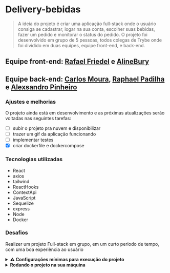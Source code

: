 # Delivery-bebidas

> A ideia do projeto é criar uma aplicação full-stack onde o usuário consiga se cadastrar, logar na sua conta, escolher suas bebidas, fazer um pedido e monitorar o status do pedido. O projeto foi desenvolvido em grupo de 5 pessoas, todos colegas de Trybe onde foi dividido em duas equipes, equipe front-end, e back-end.

## Equipe front-end: [Rafael Friedel](https://github.com/Rafael-Friedel) e [AlineBury](https://github.com/alinebury)
## Equipe back-end: [Carlos Moura](https://github.com/CarlosMoura88), [Raphael Padilha](https://github.com/rapadilha) e [Alexsandro Pinheiro](https://github.com/Alexsandro-01)

### Ajustes e melhorias

O projeto ainda está em desenvolvimento e as próximas atualizações serão voltadas nas seguintes tarefas:

- [ ] subir o projeto pra nuvem e disponibilizar
- [ ] trazer um gif da aplicação funcionando
- [ ] implementar testes
- [x] criar dockerfile e dockercompose

### Tecnologias utilizadas

- React
- axios
- tailwind
- ReactHooks
- ContextApi
- JavaScript
- Sequelize
- express
- Node
- Docker


### Desafios

Realizer um projeto Full-stack em grupo, em um curto periodo de tempo, com uma boa experiência ao usuário

<details>
<summary><strong> ⚠️ Configurações mínimas para execução do projeto</strong></summary><br />

Na sua máquina você deve ter:

 - Sistema Operacional Distribuição Unix
 - Node versão 16
 - Docker
 - Docker-compose versão >=1.29.2

➡️ O `node` deve ter versão igual ou superior à `16.15.0 LTS`:
  - Para instalar o nvm, [acesse esse link](https://github.com/nvm-sh/nvm#installing-and-updating);
  - Rode os comandos abaixo para instalar a versão correta de `node` e usá-la:
    - `nvm install 16 --lts`
    - `nvm use 16`
    - `nvm alias default 16`

➡️ O`docker-compose` deve ter versão igual ou superior à`ˆ1.29.2`:
  * Use esse [link de referência para realizar a instalação corretamente no ubuntu](https://app.betrybe.com/course/back-end/docker/orquestrando-containers-com-docker-compose/6e8afaef-566a-47f2-9246-d3700db7a56a/conteudo/0006a231-1a10-48a2-ac82-9e03e205a231/instalacao/abe40727-6310-4ad8-bde6-fd1e919dadc0?use_case=side_bar);
  * Acesse o [link da documentação oficial com passos para desinstalar](https://docs.docker.com/compose/install/#uninstallation) caso necessário.

</details>

<details>
<summary><strong>Rodando o projeto na sua máquina</strong></summary><br />

 ```
 git clone git@github.com:Rafael-Friedel/delivery-bebidas.git
 ```
 
 
 ```
 cd delivery-bebidas && npm run compose:up
 ```

 ```
 docker start app_frontend app_backend db
 ```
 
 Para conferir a aplicação front-end basta acessar no seu navegador:
 ```
 http://localhost:3000/
 ```
 
 Para conferir a aplicação back-end basta acessar no seu navegador:
 ```
 http://localhost:3001/
 ```
</details>

